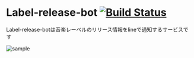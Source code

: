 # Label-release-bot [![Build Status](https://travis-ci.org/gericass/Label-release-bot.svg?branch=master)](https://travis-ci.org/gericass/Label-release-bot)
Label-release-botは音楽レーベルのリリース情報をlineで通知するサービスです

![sample](https://user-images.githubusercontent.com/25400773/36408315-08014df2-1648-11e8-86b1-6b58abf586f2.PNG)
